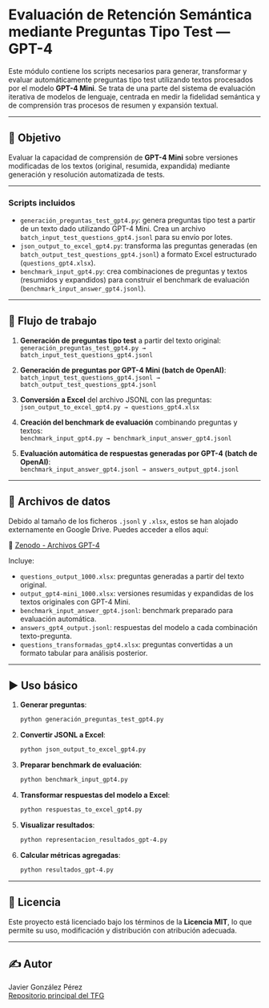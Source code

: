 # Evaluación de Retención Semántica mediante Preguntas Tipo Test — GPT-4

Este módulo contiene los scripts necesarios para generar, transformar y evaluar automáticamente preguntas tipo test utilizando textos procesados por el modelo **GPT-4 Mini**. Se trata de una parte del sistema de evaluación iterativa de modelos de lenguaje, centrada en medir la fidelidad semántica y de comprensión tras procesos de resumen y expansión textual.

---

## 🧠 Objetivo

Evaluar la capacidad de comprensión de **GPT-4 Mini** sobre versiones modificadas de los textos (original, resumida, expandida) mediante generación y resolución automatizada de tests.

---

### Scripts incluidos

- `generación_preguntas_test_gpt4.py`: genera preguntas tipo test a partir de un texto dado utilizando GPT-4 Mini. Crea un archivo `batch_input_test_questions_gpt4.jsonl` para su envío por lotes.
- `json_output_to_excel_gpt4.py`: transforma las preguntas generadas (en `batch_output_test_questions_gpt4.jsonl`) a formato Excel estructurado (`questions_gpt4.xlsx`).
- `benchmark_input_gpt4.py`: crea combinaciones de preguntas y textos (resumidos y expandidos) para construir el benchmark de evaluación (`benchmark_input_answer_gpt4.jsonl`).


---

## 🔁 Flujo de trabajo

1. **Generación de preguntas tipo test** a partir del texto original:  
   `generación_preguntas_test_gpt4.py → batch_input_test_questions_gpt4.jsonl`

2. **Generación de preguntas por GPT-4 Mini (batch de OpenAI)**:  
   `batch_input_test_questions_gpt4.jsonl → batch_output_test_questions_gpt4.jsonl`

3. **Conversión a Excel** del archivo JSONL con las preguntas:  
   `json_output_to_excel_gpt4.py → questions_gpt4.xlsx`

4. **Creación del benchmark de evaluación** combinando preguntas y textos:  
   `benchmark_input_gpt4.py → benchmark_input_answer_gpt4.jsonl`

5. **Evaluación automática de respuestas generadas por GPT-4 (batch de OpenAI)**:  
   `benchmark_input_answer_gpt4.jsonl → answers_output_gpt4.jsonl`

---

## 📁 Archivos de datos

Debido al tamaño de los ficheros `.jsonl` y `.xlsx`, estos se han alojado externamente en Google Drive. Puedes acceder a ellos aquí:

📎 [Zenodo - Archivos GPT-4](https://doi.org/10.5281/zenodo.15714532)

Incluye:
- `questions_output_1000.xlsx`: preguntas generadas a partir del texto original.
- `output_gpt4-mini_1000.xlsx`: versiones resumidas y expandidas de los textos originales con GPT-4 Mini.
- `benchmark_input_answer_gpt4.jsonl`: benchmark preparado para evaluación automática.
- `answers_gpt4_output.jsonl`: respuestas del modelo a cada combinación texto-pregunta.
- `questions_transformadas_gpt4.xlsx`: preguntas convertidas a un formato tabular para análisis posterior.

---

## ▶️ Uso básico

1. **Generar preguntas**:
   ```bash
   python generación_preguntas_test_gpt4.py
   ```

2. **Convertir JSONL a Excel**:
   ```bash
   python json_output_to_excel_gpt4.py
   ```

3. **Preparar benchmark de evaluación**:
   ```bash
   python benchmark_input_gpt4.py
   ```

4. **Transformar respuestas del modelo a Excel**:
   ```bash
   python respuestas_to_excel_gpt4.py
   ```

5. **Visualizar resultados**:
   ```bash
   python representacion_resultados_gpt-4.py
   ```

6. **Calcular métricas agregadas**:
   ```bash
   python resultados_gpt-4.py
   ```

---

## 📄 Licencia

Este proyecto está licenciado bajo los términos de la **Licencia MIT**, lo que permite su uso, modificación y distribución con atribución adecuada.

---

## ✍️ Autor

Javier González Pérez  
[Repositorio principal del TFG](https://github.com/JAVIERTEL/TFG)
